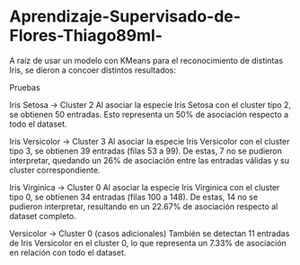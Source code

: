 # Aprendizaje-Supervisado-de-Flores-Thiago89ml-

A raíz de usar un modelo con KMeans para el reconocimiento de distintas Iris, se dieron a concoer distintos resultados:

Pruebas

Iris Setosa → Cluster 2
Al asociar la especie Iris Setosa con el cluster tipo 2, se obtienen 50 entradas. Esto representa un 50% de asociación respecto a todo el dataset.

Iris Versicolor → Cluster 3
Al asociar la especie Iris Versicolor con el cluster tipo 3, se obtienen 39 entradas (filas 53 a 99). De estas, 7 no se pudieron interpretar, quedando un 26% de asociación entre las entradas válidas y su cluster correspondiente.

Iris Virginica → Cluster 0
Al asociar la especie Iris Virginica con el cluster tipo 0, se obtienen 34 entradas (filas 100 a 148). De estas, 14 no se pudieron interpretar, resultando en un 22.67% de asociación respecto al dataset completo.

Versicolor → Cluster 0 (casos adicionales)
También se detectan 11 entradas de Iris Versicolor en el cluster 0, lo que representa un 7.33% de asociación en relación con todo el dataset.
